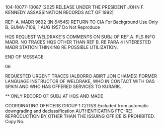 104-10077-10087 [2025 RELEASE UNDER THE PRESIDENT JOHN F. KENNEDY ASSASSINATION RECORDS ACT OF 1992]

REF: A. MADR 9692 (IN 64546) RETURN TO CIA
For Background Use Only
B. GUMA-7109, 1 AUG 1957 Do Not Reproduce

HQS REQUEST WELDRAKE'S COMMENTS ON SUBJ OF REF A.
PLS INFO MADR. NO TRACES HQS OTHER THAN REF B. RE PARA 4
INTERESTED MADR STATION THINKING RE POSSIBLE UTILIZATION.

END OF MESSAGE

06

REQUESTED URGENT TRACES (ALBORRO ABIRT JON CHAMES) FORMER
LANGUAGE INSTRUCTOR OF WELDRAKE, WHO IN CONTACT WITH
OAS SPAIN AND WHO HAS OFFERED SERVICES TO KURARK.

** ONLY RECORD OF SUBJ AT HQS AND MADE

COORDINATING OFFICERS
GROUP 1
C/TR/S
Excluded from automatic
downgrading and
declassification
AUTHENTICATING FFC-RE]
REPRODUCTION BY OTHER THAN THE ISSUING OFFICE IS PROHIBITED.
Copy No.
